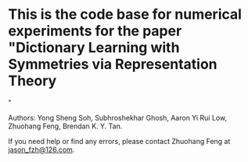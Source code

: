 # This is the code base for numerical experiments for the paper "Dictionary Learning with Symmetries via Representation Theory
 "
 
 Authors: Yong Sheng Soh, Subhroshekhar Ghosh, Aaron Yi Rui Low, Zhuohang Feng, Brendan K. Y. Tan.
 


If you need help or find any errors, please contact Zhuohang Feng at jason_fzh@126.com.

